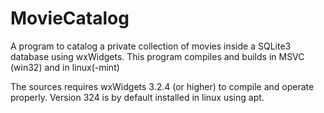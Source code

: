 # MovieCatalog
A program to catalog a private collection of movies inside a SQLite3 database using wxWidgets.
This program compiles and builds in MSVC (win32) and in linux(-mint)

The sources requires wxWidgets 3.2.4 (or higher) to compile and operate properly. Version 324 is by default installed in linux using apt.

